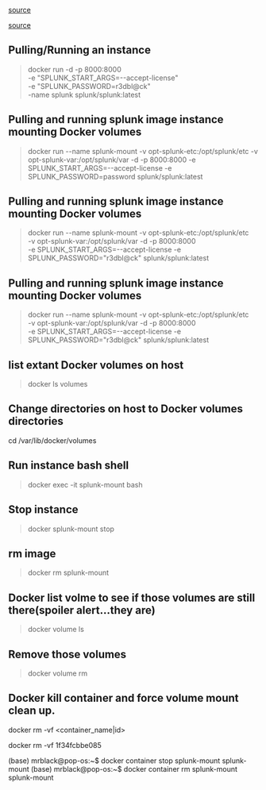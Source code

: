  
 [source](https://www.splunk.com/en_us/blog/tips-and-tricks/hands-on-lab-sandboxing-with-splunk-with-docker.html)
 
 [source](https://www.tekstream.com/containerization-and-splunk-how-docker-and-splunk-work-together/)
 
 ## Pulling/Running an instance
 
 > docker run -d -p 8000:8000  \
 -e "SPLUNK_START_ARGS=--accept-license" \
 -e "SPLUNK_PASSWORD=r3dbl@ck" \
 -name splunk splunk/splunk:latest
 
 
## Pulling and running splunk image instance mounting Docker volumes
 
> docker run --name splunk-mount -v opt-splunk-etc:/opt/splunk/etc -v opt-splunk-var:/opt/splunk/var -d -p 8000:8000 -e SPLUNK_START_ARGS=--accept-license -e SPLUNK_PASSWORD=password splunk/splunk:latest
 
 
 
## Pulling and running splunk image instance mounting Docker volumes
 
> docker run --name splunk-mount -v opt-splunk-etc:/opt/splunk/etc  \
 -v opt-splunk-var:/opt/splunk/var -d -p 8000:8000 \
 -e SPLUNK_START_ARGS=--accept-license -e SPLUNK_PASSWORD="r3dbl@ck" splunk/splunk:latest
 
 
 

## Pulling and running splunk image instance mounting Docker volumes
> docker run --name splunk-mount -v opt-splunk-etc:/opt/splunk/etc  \
 -v opt-splunk-var:/opt/splunk/var -d -p 8000:8000 \
 -e SPLUNK_START_ARGS=--accept-license -e SPLUNK_PASSWORD="r3dbl@ck" splunk/splunk:latest
 
 
## list extant Docker volumes on host
> docker ls volumes



## Change directories on host to Docker volumes directories
cd /var/lib/docker/volumes



 
 
 
## Run instance  bash shell 
> docker exec -it splunk-mount bash
 
 
## Stop instance
>docker splunk-mount stop
 
## rm image 
> docker rm splunk-mount
 
 
## Docker list volme to see if those volumes are still there(spoiler alert...they are)
> docker volume ls
 
## Remove those volumes 
>docker volume rm <volume>
 
 
 ## Docker kill container and force volume mount clean up.
 docker rm -vf <container_name|id>
 
 docker rm -vf 1f34fcbbe085
 
 
 (base) mrblack@pop-os:~$ docker container stop splunk-mount
splunk-mount
(base) mrblack@pop-os:~$ docker container rm  splunk-mount
splunk-mount


